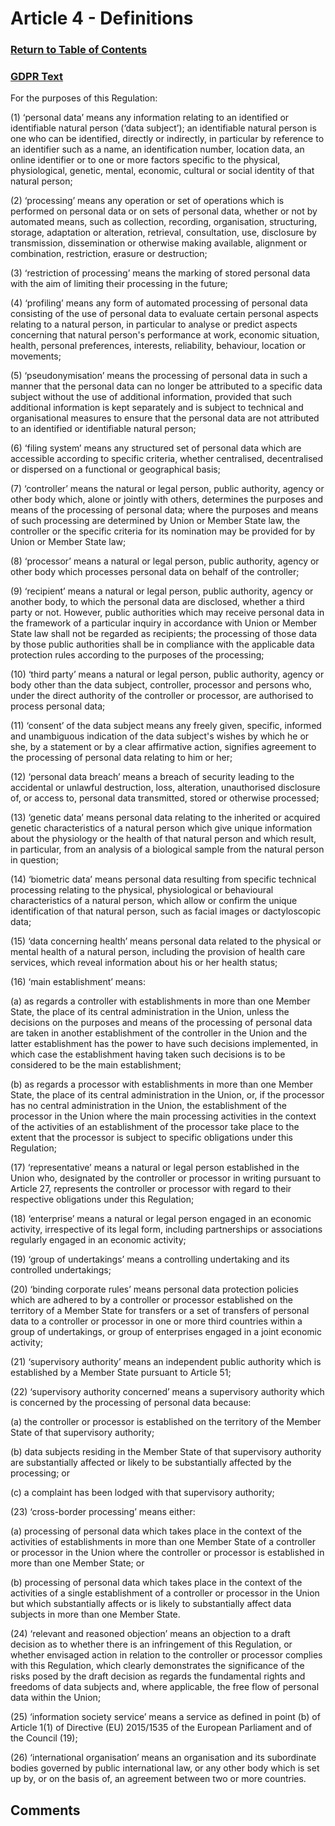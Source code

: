 # Article 4 - Definitions

### [Return to Table of Contents](https://github.com/mitmedialab/Consent-HackDay/blob/master/Legal/GDPR%20Markdown/Table%20of%20Contents.md)

### [GDPR Text](https://eur-lex.europa.eu/legal-content/EN/TXT/HTML/?uri=CELEX:32016R0679&from=EN#d1e1489-1-1)

For the purposes of this Regulation:

(1)
‘personal data’ means any information relating to an identified or identifiable natural person (‘data subject’); an identifiable natural person is one who can be identified, directly or indirectly, in particular by reference to an identifier such as a name, an identification number, location data, an online identifier or to one or more factors specific to the physical, physiological, genetic, mental, economic, cultural or social identity of that natural person;

(2)
‘processing’ means any operation or set of operations which is performed on personal data or on sets of personal data, whether or not by automated means, such as collection, recording, organisation, structuring, storage, adaptation or alteration, retrieval, consultation, use, disclosure by transmission, dissemination or otherwise making available, alignment or combination, restriction, erasure or destruction;

(3)
‘restriction of processing’ means the marking of stored personal data with the aim of limiting their processing in the future;

(4)
‘profiling’ means any form of automated processing of personal data consisting of the use of personal data to evaluate certain personal aspects relating to a natural person, in particular to analyse or predict aspects concerning that natural person's performance at work, economic situation, health, personal preferences, interests, reliability, behaviour, location or movements;

(5)
‘pseudonymisation’ means the processing of personal data in such a manner that the personal data can no longer be attributed to a specific data subject without the use of additional information, provided that such additional information is kept separately and is subject to technical and organisational measures to ensure that the personal data are not attributed to an identified or identifiable natural person;

(6)
‘filing system’ means any structured set of personal data which are accessible according to specific criteria, whether centralised, decentralised or dispersed on a functional or geographical basis;

(7)
‘controller’ means the natural or legal person, public authority, agency or other body which, alone or jointly with others, determines the purposes and means of the processing of personal data; where the purposes and means of such processing are determined by Union or Member State law, the controller or the specific criteria for its nomination may be provided for by Union or Member State law;

(8)
‘processor’ means a natural or legal person, public authority, agency or other body which processes personal data on behalf of the controller;

(9)
‘recipient’ means a natural or legal person, public authority, agency or another body, to which the personal data are disclosed, whether a third party or not. However, public authorities which may receive personal data in the framework of a particular inquiry in accordance with Union or Member State law shall not be regarded as recipients; the processing of those data by those public authorities shall be in compliance with the applicable data protection rules according to the purposes of the processing;

(10)
‘third party’ means a natural or legal person, public authority, agency or body other than the data subject, controller, processor and persons who, under the direct authority of the controller or processor, are authorised to process personal data;

(11)
‘consent’ of the data subject means any freely given, specific, informed and unambiguous indication of the data subject's wishes by which he or she, by a statement or by a clear affirmative action, signifies agreement to the processing of personal data relating to him or her;

(12)
‘personal data breach’ means a breach of security leading to the accidental or unlawful destruction, loss, alteration, unauthorised disclosure of, or access to, personal data transmitted, stored or otherwise processed;

(13)
‘genetic data’ means personal data relating to the inherited or acquired genetic characteristics of a natural person which give unique information about the physiology or the health of that natural person and which result, in particular, from an analysis of a biological sample from the natural person in question;

(14)
‘biometric data’ means personal data resulting from specific technical processing relating to the physical, physiological or behavioural characteristics of a natural person, which allow or confirm the unique identification of that natural person, such as facial images or dactyloscopic data;

(15)
‘data concerning health’ means personal data related to the physical or mental health of a natural person, including the provision of health care services, which reveal information about his or her health status;

(16)
‘main establishment’ means:

(a)
as regards a controller with establishments in more than one Member State, the place of its central administration in the Union, unless the decisions on the purposes and means of the processing of personal data are taken in another establishment of the controller in the Union and the latter establishment has the power to have such decisions implemented, in which case the establishment having taken such decisions is to be considered to be the main establishment;

(b)
as regards a processor with establishments in more than one Member State, the place of its central administration in the Union, or, if the processor has no central administration in the Union, the establishment of the processor in the Union where the main processing activities in the context of the activities of an establishment of the processor take place to the extent that the processor is subject to specific obligations under this Regulation;

(17)
‘representative’ means a natural or legal person established in the Union who, designated by the controller or processor in writing pursuant to Article 27, represents the controller or processor with regard to their respective obligations under this Regulation;

(18)
‘enterprise’ means a natural or legal person engaged in an economic activity, irrespective of its legal form, including partnerships or associations regularly engaged in an economic activity;

(19)
‘group of undertakings’ means a controlling undertaking and its controlled undertakings;

(20)
‘binding corporate rules’ means personal data protection policies which are adhered to by a controller or processor established on the territory of a Member State for transfers or a set of transfers of personal data to a controller or processor in one or more third countries within a group of undertakings, or group of enterprises engaged in a joint economic activity;

(21)
‘supervisory authority’ means an independent public authority which is established by a Member State pursuant to Article 51;

(22)
‘supervisory authority concerned’ means a supervisory authority which is concerned by the processing of personal data because:

(a)
the controller or processor is established on the territory of the Member State of that supervisory authority;

(b)
data subjects residing in the Member State of that supervisory authority are substantially affected or likely to be substantially affected by the processing; or

(c)
a complaint has been lodged with that supervisory authority;

(23)
‘cross-border processing’ means either:

(a)
processing of personal data which takes place in the context of the activities of establishments in more than one Member State of a controller or processor in the Union where the controller or processor is established in more than one Member State; or

(b)
processing of personal data which takes place in the context of the activities of a single establishment of a controller or processor in the Union but which substantially affects or is likely to substantially affect data subjects in more than one Member State.

(24)
‘relevant and reasoned objection’ means an objection to a draft decision as to whether there is an infringement of this Regulation, or whether envisaged action in relation to the controller or processor complies with this Regulation, which clearly demonstrates the significance of the risks posed by the draft decision as regards the fundamental rights and freedoms of data subjects and, where applicable, the free flow of personal data within the Union;

(25)
‘information society service’ means a service as defined in point (b) of Article 1(1) of Directive (EU) 2015/1535 of the European Parliament and of the Council (19);

(26)
‘international organisation’ means an organisation and its subordinate bodies governed by public international law, or any other body which is set up by, or on the basis of, an agreement between two or more countries.

## Comments
